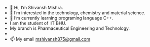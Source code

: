 - 👋 Hi, I’m Shivansh Mishra. 
- 👀 I’m interested in the technology, chemistry and material science. 
- 🌱 I’m currently learning programing language C++.
-    I am the student of IIT BHU.
-    My branch is Pharmaceutical Engineering and Technology. 
- 
- 📫 My email mshivansh875@gmail.com

<!---
mshivansh875/mshivansh875 is a ✨ special ✨ repository because its `README.md` (this file) appears on your GitHub profile.
You can click the Preview link to take a look at your changes.
--->
